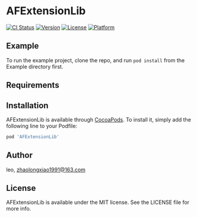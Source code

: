 # AFExtensionLib

[![CI Status](https://img.shields.io/travis/Aliffter/AFExtensionLib.svg?style=flat)](https://travis-ci.org/Aliffter/AFExtensionLib)
[![Version](https://img.shields.io/cocoapods/v/AFExtensionLib.svg?style=flat)](https://cocoapods.org/pods/AFExtensionLib)
[![License](https://img.shields.io/cocoapods/l/AFExtensionLib.svg?style=flat)](https://cocoapods.org/pods/AFExtensionLib)
[![Platform](https://img.shields.io/cocoapods/p/AFExtensionLib.svg?style=flat)](https://cocoapods.org/pods/AFExtensionLib)

## Example

To run the example project, clone the repo, and run `pod install` from the Example directory first.

## Requirements

## Installation

AFExtensionLib is available through [CocoaPods](https://cocoapods.org). To install
it, simply add the following line to your Podfile:

```ruby
pod 'AFExtensionLib'
```

## Author

leo, zhaolongxiao1991@163.com

## License

AFExtensionLib is available under the MIT license. See the LICENSE file for more info.
